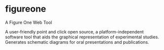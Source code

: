 # figureone


A Figure One Web Tool

A user-friendly point and click open source, a platform-independent software tool that aids the graphical representation of experimental studies. Generates schematic diagrams for oral presentations and publications.

